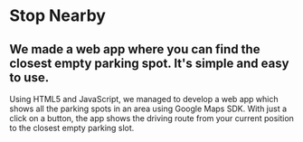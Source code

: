 # Stop Nearby
We made a web app where you can find the closest empty parking spot. It's simple and easy to use.
-
Using HTML5 and JavaScript, we managed to develop a web app which shows all the parking spots in an area using Google Maps SDK. With just a click on a button, the app shows the driving route from your current position to the closest empty parking slot.
